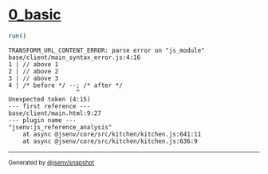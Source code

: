# [0_basic](../../js_module_syntax_error_build.test.mjs#L15)

```js
run()
```

```console
TRANSFORM_URL_CONTENT_ERROR: parse error on "js_module"
base/client/main_syntax_error.js:4:16
1 | // above 1
2 | // above 2
3 | // above 3
4 | /* before */ --; /* after */
                   ^
Unexpected token (4:15)
--- first reference ---
base/client/main.html:9:27
--- plugin name ---
"jsenv:js_reference_analysis"
    at async @jsenv/core/src/kitchen/kitchen.js:641:11
    at async @jsenv/core/src/kitchen/kitchen.js:636:9
```

---

<sub>
  Generated by <a href="https://github.com/jsenv/core/tree/main/packages/tooling/snapshot">@jsenv/snapshot</a>
</sub>
